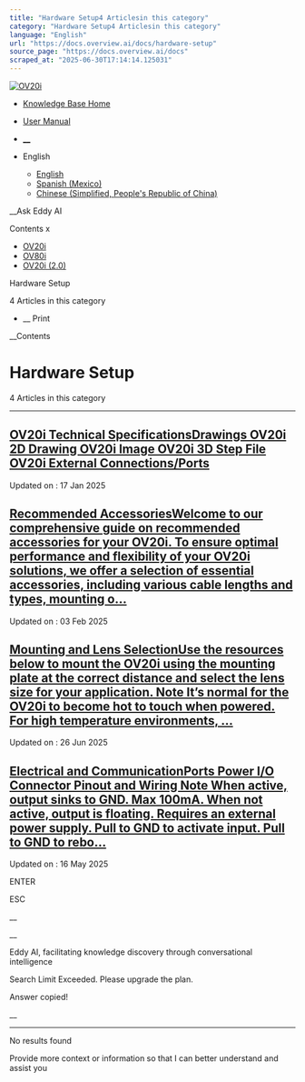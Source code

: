 ```yaml
---
title: "Hardware Setup4 Articlesin this category"
category: "Hardware Setup4 Articlesin this category"
language: "English"
url: "https://docs.overview.ai/docs/hardware-setup"
source_page: "https://docs.overview.ai/docs"
scraped_at: "2025-06-30T17:14:14.125031"
---
```


[ ![OV20i](https://cdn.document360.io/logo/863daf20-40fe-49e9-9c91-e3c6cfba55d1/2e22ebf07a24460d8065cff0cb46d3d4-OverviewLogo.png) ](https://www.overview.ai)

  * [Knowledge Base Home](https://docs.overview.ai)
  * [User Manual](https://docs.overview.ai/docs)



  * [ __](/v1/en)
  * English

    * [ English ](/docs/en/hardware-setup "en")
    * [ Spanish \(Mexico\) ](/docs/es-mx/hardware-setup "es-mx")
    * [ Chinese \(Simplified, People's Republic of China\) ](/docs/zh-cn/hardware-setup "zh-cn")




__Ask Eddy AI

Contents x

  * [ OV20i  ](start-here)
  * [ OV80i  ](start-here-1)
  * [ OV20i \(2.0\)  ](faq)



Hardware Setup

4 Articles  in this category




  *  __ Print




 __Contents

# Hardware Setup

4 Articles  in this category

* * *

## [OV20i Technical SpecificationsDrawings OV20i 2D Drawing OV20i Image OV20i 3D Step File OV20i External Connections/Ports](/docs/technical-specifications)

Updated on : 17 Jan 2025

## [Recommended AccessoriesWelcome to our comprehensive guide on recommended accessories for your OV20i. To ensure optimal performance and flexibility of your OV20i solutions, we offer a selection of essential accessories, including various cable lengths and types, mounting o...](/docs/recommended-accessories)

Updated on : 03 Feb 2025

## [Mounting and Lens SelectionUse the resources below to mount the OV20i using the mounting plate at the correct distance and select the lens size for your application. Note It’s normal for the OV20i to become hot to touch when powered. For high temperature environments, ...](/docs/mounting-and-mechanical)

Updated on : 26 Jun 2025

## [Electrical and CommunicationPorts Power I/O Connector Pinout and Wiring Note When active, output sinks to GND. Max 100mA. When not active, output is floating. Requires an external power supply. Pull to GND to activate input. Pull to GND to rebo...](/docs/electrical-and-communication)

Updated on : 16 May 2025

ENTER

ESC

 __

__

Eddy AI, facilitating knowledge discovery through conversational intelligence

Search Limit Exceeded. Please upgrade the plan.

Answer copied\!

__

__ __

No results found

Provide more context or information so that I can better understand and assist you
